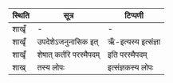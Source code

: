 | स्थिति | सूत्र | टिप्पणी |
| ----- | ------- | ------ |
| शाखृँ | - | - |
| शाखृँ | उपदेशेऽजनुनासिक इत् | ऋँ-इत्यस्य इत्संज्ञा |
| शाखृँ | शेषात् कर्तरि परस्मैपदम् | इति परस्मैपदम् |
| शाख् | तस्य लोपः | इत्संज्ञकस्य लोपः |

